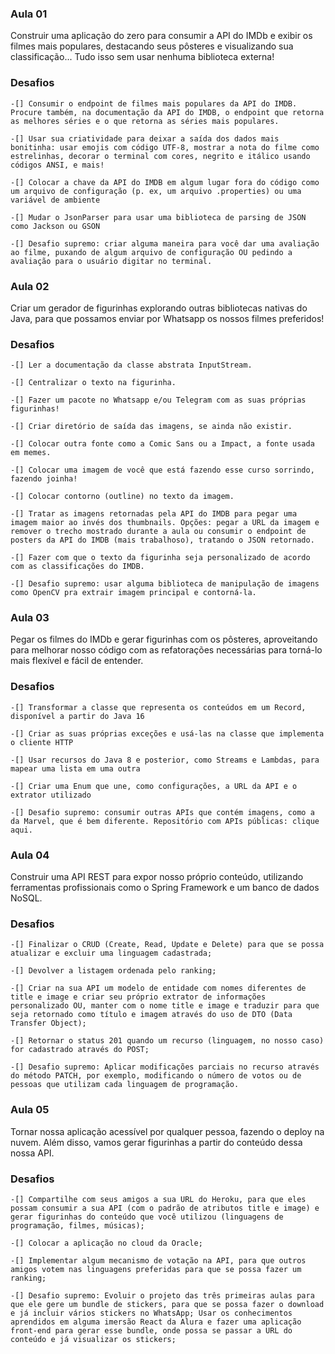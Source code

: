 ### Aula 01
Construir uma aplicação do zero para consumir a API do IMDb e exibir os filmes mais populares, destacando seus pôsteres e visualizando sua classificação... Tudo isso sem usar nenhuma biblioteca externa!

### Desafios
    -[] Consumir o endpoint de filmes mais populares da API do IMDB. Procure também, na documentação da API do IMDB, o endpoint que retorna as melhores séries e o que retorna as séries mais populares.

    -[] Usar sua criatividade para deixar a saída dos dados mais bonitinha: usar emojis com código UTF-8, mostrar a nota do filme como estrelinhas, decorar o terminal com cores, negrito e itálico usando códigos ANSI, e mais!

    -[] Colocar a chave da API do IMDB em algum lugar fora do código como um arquivo de configuração (p. ex, um arquivo .properties) ou uma variável de ambiente

    -[] Mudar o JsonParser para usar uma biblioteca de parsing de JSON como Jackson ou GSON

    -[] Desafio supremo: criar alguma maneira para você dar uma avaliação ao filme, puxando de algum arquivo de configuração OU pedindo a avaliação para o usuário digitar no terminal.



### Aula 02
Criar um gerador de figurinhas explorando outras bibliotecas nativas do Java, para que possamos enviar por Whatsapp os nossos filmes preferidos!

### Desafios 
    -[] Ler a documentação da classe abstrata InputStream.
    
    -[] Centralizar o texto na figurinha.

    -[] Fazer um pacote no Whatsapp e/ou Telegram com as suas próprias figurinhas!

    -[] Criar diretório de saída das imagens, se ainda não existir.

    -[] Colocar outra fonte como a Comic Sans ou a Impact, a fonte usada em memes.

    -[] Colocar uma imagem de você que está fazendo esse curso sorrindo, fazendo joinha!

    -[] Colocar contorno (outline) no texto da imagem.

    -[] Tratar as imagens retornadas pela API do IMDB para pegar uma imagem maior ao invés dos thumbnails. Opções: pegar a URL da imagem e remover o trecho mostrado durante a aula ou consumir o endpoint de posters da API do IMDB (mais trabalhoso), tratando o JSON retornado.

    -[] Fazer com que o texto da figurinha seja personalizado de acordo com as classificações do IMDB.

    -[] Desafio supremo: usar alguma biblioteca de manipulação de imagens como OpenCV pra extrair imagem principal e contorná-la.


### Aula 03
Pegar os filmes do IMDb e gerar figurinhas com os pôsteres, aproveitando para melhorar nosso código com as refatorações necessárias para torná-lo mais flexível e fácil de entender.

### Desafios
    -[] Transformar a classe que representa os conteúdos em um Record, disponível a partir do Java 16

    -[] Criar as suas próprias exceções e usá-las na classe que implementa o cliente HTTP

    -[] Usar recursos do Java 8 e posterior, como Streams e Lambdas, para mapear uma lista em uma outra

    -[] Criar uma Enum que une, como configurações, a URL da API e o extrator utilizado

    -[] Desafio supremo: consumir outras APIs que contém imagens, como a da Marvel, que é bem diferente. Repositório com APIs públicas: clique aqui.


### Aula 04
Construir uma API REST para expor nosso próprio conteúdo, utilizando ferramentas profissionais como o Spring Framework e um banco de dados NoSQL.

### Desafios 
    -[] Finalizar o CRUD (Create, Read, Update e Delete) para que se possa atualizar e excluir uma linguagem cadastrada;

    -[] Devolver a listagem ordenada pelo ranking;

    -[] Criar na sua API um modelo de entidade com nomes diferentes de title e image e criar seu próprio extrator de informações personalizado OU, manter com o nome title e image e traduzir para que seja retornado como título e imagem através do uso de DTO (Data Transfer Object);

    -[] Retornar o status 201 quando um recurso (linguagem, no nosso caso) for cadastrado através do POST;

    -[] Desafio supremo: Aplicar modificações parciais no recurso através do método PATCH, por exemplo, modificando o número de votos ou de pessoas que utilizam cada linguagem de programação.


### Aula 05
Tornar nossa aplicação acessível por qualquer pessoa, fazendo o deploy na nuvem. Além disso, vamos gerar figurinhas a partir do conteúdo dessa nossa API.

### Desafios
    -[] Compartilhe com seus amigos a sua URL do Heroku, para que eles possam consumir a sua API (com o padrão de atributos title e image) e gerar figurinhas do conteúdo que você utilizou (linguagens de programação, filmes, músicas);

    -[] Colocar a aplicação no cloud da Oracle;

    -[] Implementar algum mecanismo de votação na API, para que outros amigos votem nas linguagens preferidas para que se possa fazer um ranking;

    -[] Desafio supremo: Evoluir o projeto das três primeiras aulas para que ele gere um bundle de stickers, para que se possa fazer o download e já incluir vários stickers no WhatsApp; Usar os conhecimentos aprendidos em alguma imersão React da Alura e fazer uma aplicação front-end para gerar esse bundle, onde possa se passar a URL do conteúdo e já visualizar os stickers;
